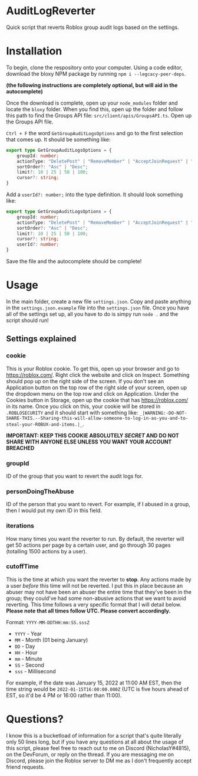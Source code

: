 # AuditLogReverter
Quick script that reverts Roblox group audit logs based on the settings.

# Installation
To begin, clone the respository onto your computer. Using a code editor, download the bloxy NPM package by running `npm i --legcacy-peer-deps`.

**(the following instructions are completely optional, but will aid in the autocomplete)**

Once the download is complete, open up your `node_modules` folder and locate the `bloxy` folder. When you find this, open up the folder and follow this path to find the Groups API file: `src/client/apis/GroupsAPI.ts`. Open up the Groups API file.

`Ctrl + F` the word `GetGroupAuditLogsOptions` and go to the first selection that comes up. It should be something like:

```ts
export type GetGroupAuditLogsOptions = {
    groupId: number;
    actionType: "DeletePost" | "RemoveMember" | "AcceptJoinRequest" | "DeclineJoinRequest" | "PostStatus" | "ChangeRank" | "BuyAd" | "SendAllyRequest" | "CreateEnemy" | "AcceptAllyRequest" | "DeclineAllyRequest" | "DeleteAlly" | "DeleteEnemy" | "AddGroupPlace" | "RemoveGroupPlace" | "CreateItems" | "ConfigureItems" | "SpendGroupFunds" | "ChangeOwner" | "Delete" | "AdjustCurrencyAmounts" | "Abandon" | "Claim" | "Rename" | "ChangeDescription" | "InviteToClan" | "KickFromClan" | "CancelCLanInvite" | "BuyClan" | "CreateGroupAsset" | "UpdateGroupAsset" | "ConfigureGroupAsset" | "RevertGroupAsset" | "CreateGroupDeveloperProduct" | "ConfigureGroupGame" | "Lock" | "Unlock" | "CreateGamePass" | "CreateBadge" | "ConfigureBadge" | "SavePlace" | "PublishPlace";
    sortOrder?: "Asc" | "Desc";
    limit?: 10 | 25 | 50 | 100;
    cursor?: string;
}
```

Add a `userId?: number;` into the type definition. It should look something like:


```ts
export type GetGroupAuditLogsOptions = {
    groupId: number;
    actionType: "DeletePost" | "RemoveMember" | "AcceptJoinRequest" | "DeclineJoinRequest" | "PostStatus" | "ChangeRank" | "BuyAd" | "SendAllyRequest" | "CreateEnemy" | "AcceptAllyRequest" | "DeclineAllyRequest" | "DeleteAlly" | "DeleteEnemy" | "AddGroupPlace" | "RemoveGroupPlace" | "CreateItems" | "ConfigureItems" | "SpendGroupFunds" | "ChangeOwner" | "Delete" | "AdjustCurrencyAmounts" | "Abandon" | "Claim" | "Rename" | "ChangeDescription" | "InviteToClan" | "KickFromClan" | "CancelCLanInvite" | "BuyClan" | "CreateGroupAsset" | "UpdateGroupAsset" | "ConfigureGroupAsset" | "RevertGroupAsset" | "CreateGroupDeveloperProduct" | "ConfigureGroupGame" | "Lock" | "Unlock" | "CreateGamePass" | "CreateBadge" | "ConfigureBadge" | "SavePlace" | "PublishPlace";
    sortOrder?: "Asc" | "Desc";
    limit?: 10 | 25 | 50 | 100;
    cursor?: string;
    userId?: number;
}
```

Save the file and the autocomplete should be complete!

# Usage

In the main folder, create a new file `settings.json`. Copy and paste anything in the `settings.json.example` file into the `settings.json` file. Once you have all of the settings set up, all you have to do is simpy run `node .` and the script should run!

## Settings explained

### cookie

This is your Roblox cookie. To get this, open up your browser and go to https://roblox.com/. Right click the website and click on Inspect. Something should pop up on the right side of the screen. If you don't see an Application button on the top row of the right side of your screen, open up the dropdown menu on the top row and click on Application. Under the Cookies button in Storage, open up the cookie that has https://roblox.com/ in its name. Once you click on this, your cookie will be stored in `.ROBLOSECURITY` and it should start with something like: `_|WARNING:-DO-NOT-SHARE-THIS.--Sharing-this-will-allow-someone-to-log-in-as-you-and-to-steal-your-ROBUX-and-items.|_`.

**IMPORTANT: KEEP THIS COOKIE ABSOLUTELY _SECRET_ AND DO NOT SHARE WITH ANYONE ELSE UNLESS YOU WANT YOUR ACCOUNT BREACHED**

### groupId

ID of the group that you want to revert the audit logs for.

### personDoingTheAbuse

ID of the person that you want to revert. For example, if I abused in a group, then I would put my own ID in this field.

### iterations

How many times you want the reverter to run. By default, the reverter will get 50 actions per page by a certain user, and go through 30 pages (totalling 1500 actions by a user).

### cutoffTime

This is the time at which you want the reverter to **stop**. Any actions made by a user *before* this time will not be reverted. I put this in place because an abuser may not have been an abuser the entire time that they've been in the group; they could've had some non-abusive actions that we want to avoid reverting. This time follows a very specific format that I will detail below. **Please note that all times follow UTC. Please convert accordingly.**

Format: `YYYY-MM-DDTHH:mm:SS.sssZ`

- `YYYY` - Year
- `MM` - Month (01 being January)
- `DD` - Day
- `HH` - Hour
- `mm` - Minute
- `SS` - Second
- `sss` - Millisecond

For example, if the date was January 15, 2022 at 11:00 AM EST, then the time string would be `2022-01-15T16:00:00.000Z` (UTC is five hours ahead of EST, so it'd be 4 PM or 16:00 rather than 11:00).

# Questions?

I know this is a bucketload of information for a script that's quite literally only 50 lines long, but if you have any questions at all about the usage of this script, please feel free to reach out to me on Discord (NicholasY#4815), on the DevForum, or reply on the thread. If you are messaging me on Discord, please join the Roblox server to DM me as I don't frequently accept friend requests.